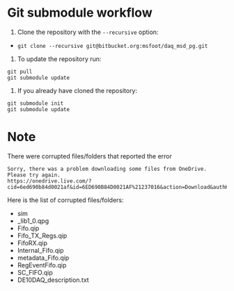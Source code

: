 # Git submodule workflow
1. Clone the repository with the `--recursive` option:
  - `git clone --recursive git@bitbucket.org:msfoot/daq_msd_pg.git`
1. To update the repository run:
  ```
  git pull
  git submodule update
  ```
1. If you already have cloned the repository:
  ```
  git submodule init
  git submodule update
  ```

# Note
There were corrupted files/folders that reported the error
```
Sorry, there was a problem downloading some files from OneDrive. Please try again.
https://onedrive.live.com/?cid=6ed690b84d0021af&id=6ED690B84D0021AF%21237016&action=Download&authKey=!AD03LlWghrVBFJE
```
Here is the list of corrupted files/folders:

- sim
- _lib1_0.qpg
- Fifo.qip
- Fifo_TX_Regs.qip
- FifoRX.qip
- Internal_Fifo.qip
- metadata_Fifo.qip
- RegEventFifo.qip
- SC_FIFO.qip
- DE10DAQ_description.txt
